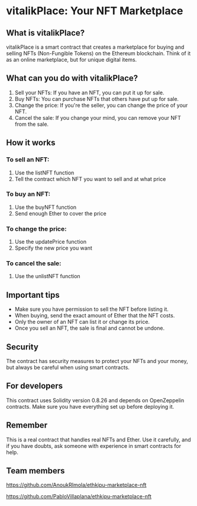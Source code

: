 # vitalikPlace: Your NFT Marketplace

## What is vitalikPlace?

vitalikPlace is a smart contract that creates a marketplace for buying and selling NFTs (Non-Fungible Tokens) on the Ethereum blockchain. Think of it as an online marketplace, but for unique digital items.

## What can you do with vitalikPlace?

1. Sell your NFTs: If you have an NFT, you can put it up for sale.
2. Buy NFTs: You can purchase NFTs that others have put up for sale.
3. Change the price: If you're the seller, you can change the price of your NFT.
4. Cancel the sale: If you change your mind, you can remove your NFT from the sale.

## How it works

### To sell an NFT:
1. Use the listNFT function
2. Tell the contract which NFT you want to sell and at what price

### To buy an NFT:
1. Use the buyNFT function
2. Send enough Ether to cover the price

### To change the price:
1. Use the updatePrice function
2. Specify the new price you want

### To cancel the sale:
1. Use the unlistNFT function

## Important tips

- Make sure you have permission to sell the NFT before listing it.
- When buying, send the exact amount of Ether that the NFT costs.
- Only the owner of an NFT can list it or change its price.
- Once you sell an NFT, the sale is final and cannot be undone.

## Security

The contract has security measures to protect your NFTs and your money, but always be careful when using smart contracts.

## For developers

This contract uses Solidity version 0.8.26 and depends on OpenZeppelin contracts. Make sure you have everything set up before deploying it.

## Remember

This is a real contract that handles real NFTs and Ether. Use it carefully, and if you have doubts, ask someone with experience in smart contracts for help.

## Team members

https://github.com/AnoukRImola/ethkipu-marketplace-nft

https://github.com/PabloVillaplana/ethkipu-marketplace-nft
